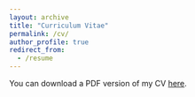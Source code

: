 ```yaml
---
layout: archive
title: "Curriculum Vitae"
permalink: /cv/
author_profile: true
redirect_from:
  - /resume
---
```


You can download a PDF version of my CV [here](/files/cv_AmaliaJurado.pdf).

<iframe src="https://docs.google.com/gview?url=https://amalia-mcallister.com/files/cv_AmaliaJurado.pdf&embedded=true" width="100%" height="600px" frameborder="no" border="0" marginwidth="0" marginheight="0" id="iframe_small_screen" style="display:none"></iframe>

<iframe src="/files/cv_AmaliaJurado.pdf" width="100%" height="650px" frameborder="no" border="0" marginwidth="0" marginheight="0" id="iframe_large_screen" style="display:none"></iframe>

<script>
  var width = screen.width;
  if (width >= 1366) {
    document.getElementById("iframe_large_screen").style.display = "block";
  } else {
    document.getElementById("iframe_small_screen").style.display = "block";
  }
</script>


